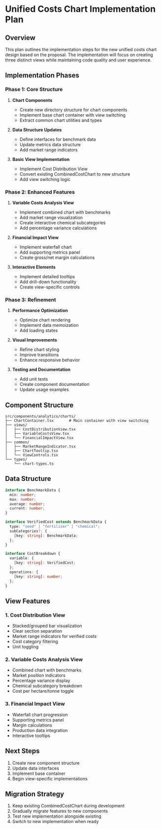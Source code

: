 # Unified Costs Chart Implementation Plan

## Overview

This plan outlines the implementation steps for the new unified costs chart design based on the proposal. The implementation will focus on creating three distinct views while maintaining code quality and user experience.

## Implementation Phases

### Phase 1: Core Structure

1. **Chart Components**

   - Create new directory structure for chart components
   - Implement base chart container with view switching
   - Extract common chart utilities and types

2. **Data Structure Updates**

   - Define interfaces for benchmark data
   - Update metrics data structure
   - Add market range indicators

3. **Basic View Implementation**
   - Implement Cost Distribution View
   - Convert existing CombinedCostChart to new structure
   - Add view switching logic

### Phase 2: Enhanced Features

1. **Variable Costs Analysis View**

   - Implement combined chart with benchmarks
   - Add market range visualization
   - Create interactive chemical subcategories
   - Add percentage variance calculations

2. **Financial Impact View**

   - Implement waterfall chart
   - Add supporting metrics panel
   - Create gross/net margin calculations

3. **Interactive Elements**
   - Implement detailed tooltips
   - Add drill-down functionality
   - Create view-specific controls

### Phase 3: Refinement

1. **Performance Optimization**

   - Optimize chart rendering
   - Implement data memoization
   - Add loading states

2. **Visual Improvements**

   - Refine chart styling
   - Improve transitions
   - Enhance responsive behavior

3. **Testing and Documentation**
   - Add unit tests
   - Create component documentation
   - Update usage examples

## Component Structure

```
src/components/analytics/charts/
├── ChartContainer.tsx       # Main container with view switching
├── views/
│   ├── CostDistributionView.tsx
│   ├── VariableCostsView.tsx
│   └── FinancialImpactView.tsx
├── common/
│   ├── MarketRangeIndicator.tsx
│   ├── ChartTooltip.tsx
│   └── ViewControls.tsx
└── types/
    └── chart-types.ts
```

## Data Structure

```typescript
interface BenchmarkData {
  min: number;
  max: number;
  average: number;
  current: number;
}

interface VerifiedCost extends BenchmarkData {
  type: "seed" | "fertiliser" | "chemical";
  subCategories?: {
    [key: string]: BenchmarkData;
  };
}

interface CostBreakdown {
  variable: {
    [key: string]: VerifiedCost;
  };
  operations: {
    [key: string]: number;
  };
}
```

## View Features

### 1. Cost Distribution View

- Stacked/grouped bar visualization
- Clear section separation
- Market range indicators for verified costs
- Cost category filtering
- Unit toggling

### 2. Variable Costs Analysis View

- Combined chart with benchmarks
- Market position indicators
- Percentage variance display
- Chemical subcategory breakdown
- Cost per hectare/tonne toggle

### 3. Financial Impact View

- Waterfall chart progression
- Supporting metrics panel
- Margin calculations
- Production data integration
- Interactive tooltips

## Next Steps

1. Create new component structure
2. Update data interfaces
3. Implement base container
4. Begin view-specific implementations

## Migration Strategy

1. Keep existing CombinedCostChart during development
2. Gradually migrate features to new components
3. Test new implementation alongside existing
4. Switch to new implementation when ready
